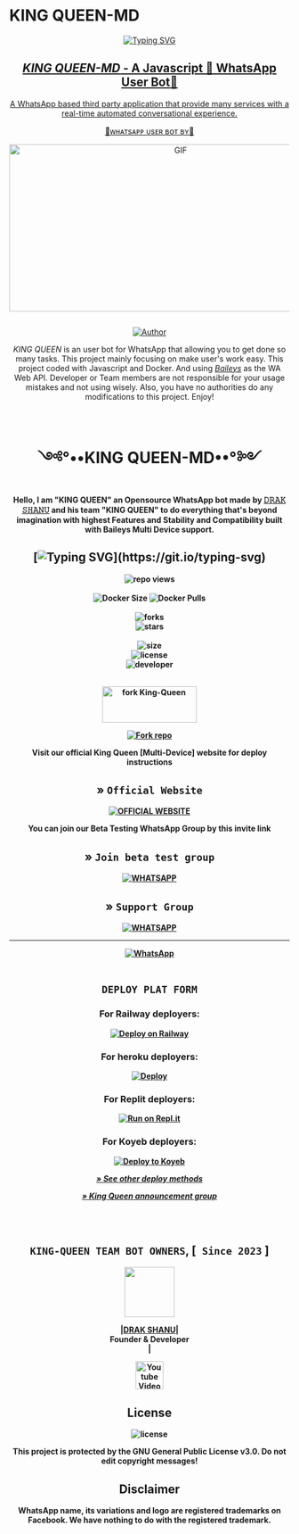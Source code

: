 # KING QUEEN-MD

<div align="center">
<a href="https://git.io/typing-svg"><img src="https://readme-typing-svg.demolab.com?font=Rubik+Dirt&size=65&pause=1000&color=F72c3F&background=FF20A500&center=true&vCenter=true&width=1000&height=150&lines=𝙳𝚁𝙰𝙺+𝚂𝙷𝙰𝙽𝚄;New+Beginning+Developer;2+0+2+4;" alt="Typing SVG" 
<br>

## *KING QUEEN-MD* - A Javascript 💃 WhatsApp User Bot🤖

A WhatsApp based third party application that provide many services with a real-time automated conversational experience.

<p align="center"> 
<u>🤖ᴡʜᴀᴛsᴀᴘᴘ ᴜsᴇʀ ʙᴏᴛ ʙʏ🤖</u>

<p align = center>   <img src="https://telegra.ph/file/7accae80e62718200df1b.jpg" alt="GIF" width="600" height="300"/> </p>

<p align="center">
  <a href="#"><img src="http://readme-typing-svg.herokuapp.com?color=Q30fa02&center=true&vCenter=true&multiline=false&lines=KING+QUEEN-MD+WHATSAPP+BOT" alt="">

<p align="center">
 <a href="https://github.com/DARK-SHANU/"><img title="Author" src="https://img.shields.io/badge/CREATOR-DRAK SHANU OFFICIAL²⁰²³-green.svg?style=for-the-badge&logo=github"></a>

*KING QUEEN* is an user bot for WhatsApp that allowing you to get done so many tasks. This project mainly focusing on make user's work easy. This project coded with Javascript and Docker. And using *[Baileys](https://github.com/adiwajshing/Baileys)* as the WA Web API. Developer or Team members are not responsible for your usage mistakes and not using wisely. Also, you have no authorities do any modifications to this project. Enjoy!

<br>

<h1 align="center"> ༺°••KING QUEEN-MD••°༻ 
</h1>

<p align="center"> 
<b>Hello, I am "KING QUEEN" an Opensource WhatsApp bot made by <a href="https://github.com/DARK-SHANU">𝙳𝚁𝙰𝙺 𝚂𝙷𝙰𝙽𝚄</a> and his team "KING QUEEN" to do everything that's beyond imagination with highest <b>Features</b> and <b>Stability</b> and <b>Compatibility</b> built with Baileys Multi Device support. 
  
<br>

## [![Typing SVG](https://readme-typing-svg.herokuapp.com?font=Rockstar-ExtraBold&color=F33A7A&lines=𝐖𝐞𝐥𝐜𝐨𝐦𝐞+𝐓𝐨+𝙆𝙄𝙉𝙂+𝙌𝙐𝙀𝙀𝙉+𝙈𝘿.;𝙿𝙾𝚆𝙴𝚁𝙳+𝙱𝚈:+𝙺𝙸𝙽𝙶+𝚀𝚄𝙴𝙴𝙽+𝚃𝙴𝙰𝙼;ℂ𝕣𝕖𝕒𝕥𝕖𝕕+𝕓𝕪:+𝕄𝕣+𝔻𝕒𝕣𝕜+𝕊𝕙𝕒𝕟𝕦;)](https://git.io/typing-svg)

![repo views](https://hits.seeyoufarm.com/api/count/incr/badge.svg?url=https%3A%2F%2Fgithub.com%2FDrakShanu%2FKingQueen&count_bg=%2379C83D&title_bg=%23555555&icon=gitpod.svg&icon_color=%23E7E7E7&title=Views&edge_flat=false)
<br>
<br>
![Docker Size](https://img.shields.io/docker/image-size/DrakShanu/KingQueen?style=flat&logo=docker&label=Docker+Size)
![Docker Pulls](https://img.shields.io/docker/pulls/DrakShanu/KingQueen?style=flat&logo=docker&label=Docker+Pulls)
<br>
<br>
![forks](https://img.shields.io/github/forks/DrakShanu/KingQueen?label=Forks&style=social)
<br>
![stars](https://img.shields.io/github/stars/DrakShanu/KingQueen?style=social)
<br>
<br>
![size](https://img.shields.io/github/repo-size/DrakShanu/KingQueen?color=purple&label=Repo%20Size&style=plastic)
<br>
![license](https://img.shields.io/github/license/DrakShanu/KingQueen?color=purple&label=License&style=plastic)
<br>
![developer](https://img.shields.io/static/v1?label=Author&message=Drak%20Shanu&color=purple&style=plastic)
<br>
<br>

<p align="center">
<a href="https://github.com/DARK-SHANU/KING-QUEEN-MD/fork" target="blank"><img align="center" src="https://i.imgur.com/cxaSEWe.png" alt="fork King-Queen" height="65" width="170" /></a>

 <p align="center">  
 <a href='' target="_blank"><img alt='Fork repo' src='https://img.shields.io/badge/Scan Qr code-black?style=for-the-badge&logo=opencv&logoColor=white'/></a>


<p align="center">
   Visit our official King Queen [Multi-Device] website for deploy instructions 


## » `Official Website`
[![OFFICIAL WEBSITE](https://img.shields.io/badge/OFFICIAL%20WEBSITE-25D366?style=for-the-badge&logo=Color=white)](https://)

<p align="center">  
You can join our Beta Testing WhatsApp Group by this invite link


## » `Join beta test group`
[![WHATSAPP](https://img.shields.io/badge/Betatest%20Group-25D366?style=for-the-badge&logo=whatsapp&logoColor=white)](https://chat.whatsapp.com/GMwn9PwtjlCG5BciExDXIU)

## » `Support Group`
[![WHATSAPP](https://img.shields.io/badge/Support%20Group-25D366?style=for-the-badge&logo=whatsapp&logoColor=white)](https://chat.whatsapp.com/GMwn9PwtjlCG5BciExDXIU) 


***
<a href="https://whatsapp.com/channel/0029Va4OxFAGk1FjrFvTJa1V"><img alt="WhatsApp" src="https://img.shields.io/badge/-Whatsapp%20Channel-white?style=for-the-badge&logo=whatsapp&logoColor=black"/></a>
<br>
<br>

## <p align="center"><b> ``DEPLOY PLAT FORM`` </b></p>

### For Railway deployers:
[![Deploy on Railway](https://railway.app/button.svg)](https://railway.app/template/2B1VYo)


### For heroku deployers:
[![Deploy](https://www.herokucdn.com/deploy/button.svg)](https://heroku.com/deploy)

### For Replit deployers:
[![Run on Repl.it](https://repl.it/badge/github/quiec/whatsAlfa)](https://replit.com/@KumuthuPrabhash/Red-Dragon-Bot-Qr-Code?v=1)

### For Koyeb deployers:
[![Deploy to Koyeb](https://www.koyeb.com/static/images/deploy/button.svg)](https://app.koyeb.com/apps/deploy?type=git&repository=github.com/prabathLK/PRABATH-MD&branch=main&env[BOT_NUMBER]&env[SESSION_ID]&env[GITHUB_USERNAME]&env[GITHUB_AUTH_TOKEN]&name=prabath-md)

*[» See other deploy methods]()*

*[» King Queen announcement group](https://chat.whatsapp.com/GMwn9PwtjlCG5BciExDXIU)*

<br>
<br>
 
## **``KING-QUEEN TEAM BOT OWNERS``,**  [`` Since 2023`` ]

 <a href="https://github.com/DARK-SHANU"><img src="https://telegra.ph/file/fbea848beb08afe26adf8.jpg" width=90 height=90></a>   

 |**[DRAK SHANU](https://github.com/DARK-SHANU/)**|</br>Founder & Developer</br> | 

<p align="center">
  <a href="https://www.youtube.com/channel/UCqiWK28iiWJFmuYr3IDmJWQ"><img title="Youtube Videos" src="https://github.com/Alien-alfa/Alien-alfa/blob/beta/MD-Images/yt.png?raw=true" width="50"/></a>
  
## License

![license](https://img.shields.io/github/license/DARK-SHANU/King-Queen?color=green&label=License&style=plastic)

This project is protected by the GNU General Public License v3.0.
Do not edit copyright messages!

## Disclaimer
WhatsApp name, its variations and logo are registered trademarks on Facebook. We have nothing to do with the registered trademark.

 












